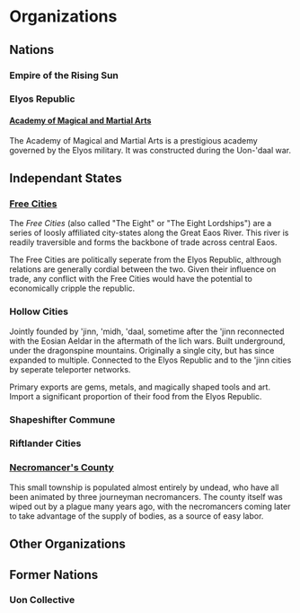 # Organizations

## Nations

### Empire of the Rising Sun



### Elyos Republic

#### [Academy of Magical and Martial Arts](./aomma)

The Academy of Magical and Martial Arts is a prestigious academy governed by the Elyos military. It was constructed during the Uon-'daal war.


## Independant States

### [Free Cities](./free_cities)

The *Free Cities* (also called "The Eight" or "The Eight Lordships") are a series of loosly affiliated city-states along the Great Eaos River.
This river is readily traversible and forms the backbone of trade across central Eaos.

The Free Cities are politically seperate from the Elyos Republic, althrough relations are generally cordial between the two. Given their influence on trade, 
any conflict with the Free Cities would have the potential to economically cripple the republic.

### Hollow Cities

Jointly founded by 'jinn, 'midh, 'daal, sometime after the 'jinn reconnected with the Eosian Aeldar in the aftermath of the lich wars.
Built underground, under the dragonspine mountains. Originally a single city, but has since expanded to multiple. Connected to the Elyos Republic and to the 'jinn cities by seperate teleporter networks.

Primary exports are gems, metals, and magically shaped tools and art. Import a significant proportion of their food from the Elyos Republic.


### Shapeshifter Commune

### Riftlander Cities

### [Necromancer's County](./necrocounty)

This small township is populated almost entirely by undead, who have all been animated by three journeyman necromancers.
The county itself was wiped out by a plague many years ago, with the necromancers coming later to take advantage of the supply of bodies, as a source of easy labor.

## Other Organizations

## Former Nations

### Uon Collective


